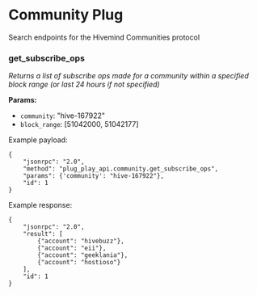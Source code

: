 # Community Plug

Search endpoints for the Hivemind Communities protocol

### get_subscribe_ops

*Returns a list of subscribe ops made for a community within a specified block range (or last 24 hours if not specified)*

**Params:**

- `community`:      "hive-167922"
- `block_range`:    [51042000, 51042177]

Example payload:

```
{
    "jsonrpc": "2.0",
    "method": "plug_play_api.community.get_subscribe_ops",
    "params": {'community': "hive-167922"},
    "id": 1
}
```

Example response:

```
{
    "jsonrpc": "2.0",
    "result": [
        {"account": "hivebuzz"},
        {"account": "eii"},
        {"account": "geeklania"},
        {"account": "hostioso"}
    ], 
    "id": 1
}
```